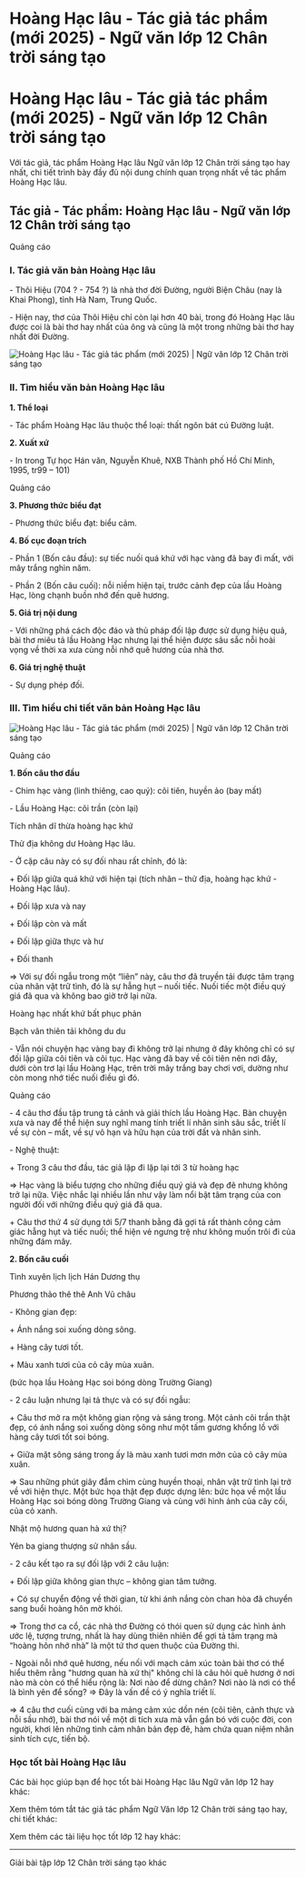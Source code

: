 # Hoàng Hạc lâu - Tác giả tác phẩm (mới 2025) - Ngữ văn lớp 12 Chân trời sáng tạo

# Hoàng Hạc lâu - Tác giả tác phẩm (mới 2025) - Ngữ văn lớp 12 Chân trời sáng tạo

Với tác giả, tác phẩm Hoàng Hạc lâu Ngữ văn lớp 12 Chân trời sáng tạo hay nhất, chi tiết trình bày đầy đủ nội dung chính quan trọng nhất về tác phẩm Hoàng Hạc lâu.

## Tác giả - Tác phẩm: Hoàng Hạc lâu - Ngữ văn lớp 12 Chân trời sáng tạo

Quảng cáo

### **I. Tác giả văn bản Hoàng Hạc lâu**

\- Thôi Hiệu (704 ? - 754 ?) là nhà thơ đời Đường, người Biện Châu (nay là Khai Phong), tỉnh Hà Nam, Trung Quốc.

\- Hiện nay, thơ của Thôi Hiệu chỉ còn lại hơn 40 bài, trong đó Hoàng Hạc lâu được coi là bài thơ hay nhất của ông và cũng là một trong những bài thơ hay nhất đời Đường.

![Hoàng Hạc lâu - Tác giả tác phẩm \(mới 2025\) | Ngữ văn lớp 12 Chân trời sáng tạo](https://vietjack.com/soan-van-lop-12-ct/images/tac-gia-tac-pham-hoang-hac-lau.PNG)

### **II. Tìm hiểu văn bản Hoàng Hạc lâu**

**1\. Thể loại**

\- Tác phẩm Hoàng Hạc lâu thuộc thể loại: thất ngôn bát cú Đường luật.

**2\. Xuất xứ**

\- In trong Tự học Hán văn, Nguyễn Khuê, NXB Thành phố Hồ Chí Minh, 1995, tr99 – 101)

Quảng cáo

**3\. Phương thức biểu đạt**

\- Phương thức biểu đạt: biểu cảm.

**4\. Bố cục đoạn trích**

\- Phần 1 (Bốn câu đầu): sự tiếc nuối quá khứ với hạc vàng đã bay đi mất, với mây trắng nghìn năm.

\- Phần 2 (Bốn câu cuối): nỗi niềm hiện tại, trước cảnh đẹp của lầu Hoàng Hạc, lòng chạnh buồn nhớ đến quê hương.

**5\. Giá trị nội dung**

\- Với những phá cách độc đáo và thủ pháp đối lập được sử dụng hiệu quả, bài thơ miêu tả lầu Hoàng Hạc nhưng lại thể hiện được sâu sắc nỗi hoài vọng về thời xa xưa cùng nỗi nhớ quê hương của nhà thơ.

**6\. Giá trị nghệ thuật**

\- Sự dụng phép đối.

### **III. Tìm hiểu chi tiết văn bản Hoàng Hạc lâu**

![Hoàng Hạc lâu - Tác giả tác phẩm \(mới 2025\) | Ngữ văn lớp 12 Chân trời sáng tạo](https://vietjack.com/soan-van-lop-12-ct/images/tac-gia-tac-pham-hoang-hac-lau-1.PNG)

Quảng cáo

**1\. Bốn câu thơ đầu**

\- Chim hạc vàng (linh thiêng, cao quý): cõi tiên, huyền ảo (bay mất)

\- Lầu Hoàng Hạc: cõi trần (còn lại)

Tích nhân dĩ thừa hoàng hạc khứ

Thử địa không dư Hoàng Hạc lâu.

\- Ở cặp câu này có sự đối nhau rất chỉnh, đó là:

\+ Đối lập giữa quá khứ với hiện tại (tích nhân – thử địa, hoàng hạc khứ - Hoàng Hạc lâu).

\+ Đối lập xưa và nay

\+ Đối lập còn và mất

\+ Đối lập giữa thực và hư

\+ Đối thanh

=> Với sự đối ngẫu trong một “liên” này, câu thơ đã truyền tải được tâm trạng của nhân vật trữ tình, đó là sự hẫng hụt – nuối tiếc. Nuối tiếc một điều quý giá đã qua và không bao giờ trở lại nữa.

Hoàng hạc nhất khứ bất phục phản

Bạch vân thiên tải không du du

\- Vẫn nói chuyện hạc vàng bay đi không trở lại nhưng ở đây không chỉ có sự đối lập giữa cõi tiên và cõi tục. Hạc vàng đã bay về cõi tiên nên nơi đây, dưới còn trơ lại lầu Hoàng Hạc, trên trời mây trắng bay chơi vơi, dường như còn mong nhớ tiếc nuối điều gì đó.

Quảng cáo

\- 4 câu thơ đầu tập trung tả cảnh và giải thích lầu Hoàng Hạc. Bàn chuyện xưa và nay để thể hiện suy nghĩ mang tính triết lí nhân sinh sâu sắc, triết lí về sự còn – mất, về sự vô hạn và hữu hạn của trời đất và nhân sinh.

\- Nghệ thuật:

\+ Trong 3 câu thơ đầu, tác giả lặp đi lặp lại tới 3 từ hoàng hạc

=> Hạc vàng là biểu tượng cho những điều quý giá và đẹp đẽ nhưng không trở lại nữa. Việc nhắc lại nhiều lần như vậy làm nổi bật tâm trạng của con người đối với những điều quý giá đã qua.

\+ Câu thơ thứ 4 sử dụng tới 5/7 thanh bằng đã gợi tả rất thành công cảm giác hẫng hụt và tiếc nuối; thể hiện vẻ ngưng trệ như không muốn trôi đi của những đám mây.

**2\. Bốn câu cuối**

Tình xuyên lịch lịch Hán Dương thụ

Phương thảo thê thê Anh Vũ châu

\- Không gian đẹp:

\+ Ánh nắng soi xuống dòng sông.

\+ Hàng cây tươi tốt.

\+ Màu xanh tươi của cỏ cây mùa xuân.

(bức họa lầu Hoàng Hạc soi bóng dòng Trường Giang)

\- 2 câu luận nhưng lại tả thực và có sự đối ngẫu:

\+ Câu thơ mở ra một không gian rộng và sáng trong. Một cảnh cõi trần thật đẹp, có ánh nắng soi xuống dòng sông như một tấm gương khổng lồ với hàng cây tươi tốt soi bóng.

\+ Giữa mặt sông sáng trong ấy là màu xanh tươi mơn mởn của cỏ cây mùa xuân.

=> Sau những phút giây đắm chìm cùng huyền thoại, nhân vật trữ tình lại trở về với hiện thực. Một bức họa thật đẹp được dựng lên: bức họa về một lầu Hoàng Hạc soi bóng dòng Trường Giang và cùng với hình ảnh của cây cối, của cỏ xanh.

Nhật mộ hương quan hà xứ thị?

Yên ba giang thượng sử nhân sầu.

\- 2 câu kết tạo ra sự đối lập với 2 câu luận:

\+ Đối lập giữa không gian thực – không gian tâm tưởng.

\+ Có sự chuyển động về thời gian, từ khi ánh nắng còn chan hòa đã chuyển sang buổi hoàng hôn mờ khói.

=> Trong thơ ca cổ, các nhà thơ Đường có thói quen sử dụng các hình ảnh ước lệ, tượng trưng, nhất là hay dùng thiên nhiên để gợi tả tâm trạng mà “hoàng hôn nhớ nhà” là một tứ thơ quen thuộc của Đường thi.

\- Ngoài nỗi nhớ quê hương, nếu nối với mạch cảm xúc toàn bài thơ có thể hiểu thêm rằng "hương quan hà xứ thị" không chỉ là câu hỏi quê hương ở nơi nào mà còn có thể hiểu rộng là: Nơi nào để dừng chân? Nơi nào là nơi có thể là bình yên để sống? => Đây là vấn đề có ý nghĩa triết lí.

=> 4 câu thơ cuối cùng với ba mảng cảm xúc dồn nén (cõi tiên, cảnh thực và nỗi sầu nhớ), bài thơ nói về một di tích xưa mà vẫn gắn bó với cuộc đời, con người, khơi lên những tình cảm nhân bản đẹp đẽ, hàm chứa quan niệm nhân sinh tích cực, tiến bộ.

### **Học tốt bài Hoàng Hạc lâu**

Các bài học giúp bạn để học tốt bài Hoàng Hạc lâu Ngữ văn lớp 12 hay khác:

Xem thêm tóm tắt tác giả tác phẩm Ngữ Văn lớp 12 Chân trời sáng tạo hay, chi tiết khác:

Xem thêm các tài liệu học tốt lớp 12 hay khác:

* * *

Giải bài tập lớp 12 Chân trời sáng tạo khác
